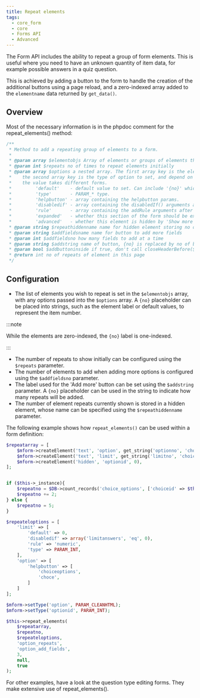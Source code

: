 ```yaml
---
title: Repeat elements
tags:
  - core_form
  - core
  - Forms API
  - Advanced
---
```


The Form API includes the ability to repeat a group of form elements. This is useful where you need to have an unknown quantity of item data, for example possible answers in a quiz question.

This is achieved by adding a button to the form to handle the creation of the additional buttons using a page reload, and a zero-indexed array added to the `elementname` data returned by `get_data()`.

## Overview

Most of the necessary information is in the phpdoc comment for the repeat_elements() method:

```php
/**
 * Method to add a repeating group of elements to a form.
 *
 * @param array $elementobjs Array of elements or groups of elements that are to be repeated
 * @param int $repeats no of times to repeat elements initially
 * @param array $options a nested array. The first array key is the element name.
 *    the second array key is the type of option to set, and depend on that option,
 *    the value takes different forms.
 *         'default'    - default value to set. Can include '{no}' which is replaced by the repeat number.
 *         'type'       - PARAM_* type.
 *         'helpbutton' - array containing the helpbutton params.
 *         'disabledif' - array containing the disabledIf() arguments after the element name.
 *         'rule'       - array containing the addRule arguments after the element name.
 *         'expanded'   - whether this section of the form should be expanded by default. (Name be a header element.)
 *         'advanced'   - whether this element is hidden by 'Show more ...'.
 * @param string $repeathiddenname name for hidden element storing no of repeats in this form
 * @param string $addfieldsname name for button to add more fields
 * @param int $addfieldsno how many fields to add at a time
 * @param string $addstring name of button, {no} is replaced by no of blanks that will be added.
 * @param bool $addbuttoninside if true, don't call closeHeaderBefore($addfieldsname). Default false.
 * @return int no of repeats of element in this page
 */
```

## Configuration

- The list of elements you wish to repeat is set in the `$elementobjs` array, with any options passed into the `$options` array.
A `{no}` placeholder can be placed into strings, such as the element label or default values, to represent the item number.

:::note

While the elements are zero-indexed, the `{no}` label is one-indexed.

:::

- The number of repeats to show initially can be configured using the `$repeats` parameter.
- The number of elements to add when adding more options is configured using the `$addfieldsno` parameter.
- The label used for the 'Add more' button can be set using the `$addstring` parameter. A `{no}` placeholder can be used in the string to indicate how many repeats will be added.
- The number of element repeats currently shown is stored in a hidden element, whose name can be specified using the `$repeathiddenname` parameter.

The following example shows how `repeat_elements()` can be used within a form definition:

```php title="definition() function"
$repeatarray = [
    $mform->createElement('text', 'option', get_string('optionno', 'choice')),
    $mform->createElement('text', 'limit', get_string('limitno', 'choice')),
    $mform->createElement('hidden', 'optionid', 0),
];


if ($this->_instance){
    $repeatno = $DB->count_records('choice_options', ['choiceid' => $this->_instance]);
    $repeatno += 2;
} else {
    $repeatno = 5;
}

$repeateloptions = [
    'limit' => [
        'default' => 0,
        'disabledif' => array('limitanswers', 'eq', 0),
        'rule' => 'numeric',
        'type' => PARAM_INT,
    ],
    'option' => [
        'helpbutton' => [
            'choiceoptions',
            'choce',
        ]
    ]
];

$mform->setType('option', PARAM_CLEANHTML);
$mform->setType('optionid', PARAM_INT);

$this->repeat_elements(
    $repeatarray,
    $repeatno,
    $repeateloptions,
    'option_repeats',
    'option_add_fields',
    3,
    null,
    true
);
```

For other examples, have a look at the question type editing forms. They make extensive use of repeat_elements().
